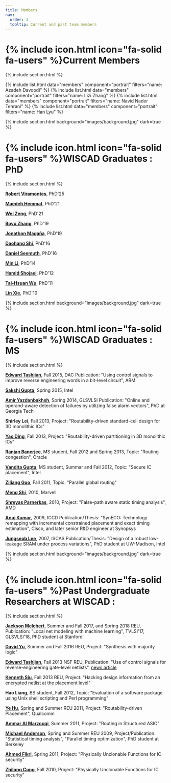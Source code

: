 ```yaml
---
title: Members
nav:
  order: 3
  tooltip: Current and past team members
---
```


# {% include icon.html icon="fa-solid fa-users" %}Current Members

{% include section.html %}

{% include list.html data="members" component="portrait" filters="name: Azadeh Davoodi" %}
{% include list.html data="members" component="portrait" filters="name: Lizi Zhang" %}
{% include list.html data="members" component="portrait" filters="name: Navid Nader Tehrani" %}
{% include list.html data="members" component="portrait" filters="name: Han Lyu" %}


{% include section.html background="images/background.jpg" dark=true %}

# {% include icon.html icon="fa-solid fa-users" %}WISCAD Graduates : PhD

{% include section.html %}


[**Robert Viramontes**](https://wiscad.github.io/wiscad/members/robert-viramontes.html), PhD'25 

[**Maedeh Hemmat**](https://wiscad.github.io/wiscad/members/maedeh-hemmat.html), PhD'21

[**Wei Zeng**](https://wiscad.github.io/wiscad/members/wei-zeng.html), PhD'21

[**Boyu Zhang**](https://wiscad.github.io/wiscad/members/boyu-zhang.html), PhD'19

[**Jonathon Magaña**](https://wiscad.github.io/wiscad/members/jonathon-magana.html), PhD'19

[**Daohang Shi**](https://wiscad.github.io/wiscad/members/daohang-shi.html), PhD'16

[**Daniel Seemuth**](https://wiscad.github.io/wiscad/members/daniel-seemuth.html), PhD'16

[**Min Li**](https://wiscad.github.io/wiscad/members/min-li.html), PhD'14

[**Hamid Shojaei**](https://wiscad.github.io/wiscad/members/hamid-shojaei.html), PhD'12

[**Tai-Hsuan Wu**](https://wiscad.github.io/wiscad/members/taihsuan-wu.html), PhD'11

[**Lin Xie**](https://wiscad.github.io/wiscad/members/lin-xie.html), PhD'10

{% include section.html background="images/background.jpg" dark=true %}
# {% include icon.html icon="fa-solid fa-users" %}WISCAD Graduates : MS
{% include section.html %}

**[Edward Tashjian](https://www.linkedin.com/in/edwardtashjian/)**, Fall 2015, DAC Publication: "Using control signals to improve reverse engineering words in a bit-level circuit", ARM

**[Sakshi Gupta](https://www.linkedin.com/in/sakshigupta2/)**, Spring 2015, Intel

**[Amir Yazdanbakhsh](https://www.linkedin.com/in/ayazdanb/)**, Spring 2014, GLSVLSI Publication: "Online and operand-aware detection of failures by utilizing false alarm vectors", PhD at Georgia Tech

**Shirley Lei**, Fall 2013, Project: "Routability-driven standard-cell design for 3D monolithic ICs"

**[Yao Ding](https://www.linkedin.com/in/yao-ding/)**, Fall 2013, Project: "Routability-driven partitioning in 3D monolithic ICs"

**[Ranjan Banerjee](https://www.linkedin.com/in/ranjan-banerjee-9084a435/)**, MS student, Fall 2012 and Spring 2013, Topic: "Routing congestion", Oracle

**[Vandita Gupta](https://www.linkedin.com/in/vandita-gupta-505052126/)**, MS student, Summar and Fall 2012, Topic: "Secure IC placement", Intel

**[Ziliang Guo](https://www.linkedin.com/in/ziliang-guo-498543210/)**, Fall 2011, Topic: "Parallel global routing"

**[Meng Shi](https://www.linkedin.com/in/meng-s-4216a44/)**, 2010, Marvell

**[Shreyas Parnerkas](https://www.linkedin.com/in/shreyas-parnerkar-93763a1a/)**, 2010, Project: "False-path aware static timing analysis", AMD

**[Anuj Kumar](https://www.linkedin.com/in/kanujc/)**, 2009, ICCD Publication/Thesis: "SynECO: Technology remapping with incremental constrained placement and exact timing estimation", Cisco, and later senior R&D engineer at Synopsys

**[Jungseob Lee](https://www.linkedin.com/in/jungseob-lee-48604013/)**, 2007, ISCAS Publication/Thesis: "Design of a robust low-leakage SRAM under process variations", PhD student at UW-Madison, Intel

{% include section.html background="images/background.jpg" dark=true %}
# {% include icon.html icon="fa-solid fa-users" %}Past Undergraduate Researchers at WISCAD :
{% include section.html %}

**[Jackson Melchert](https://www.linkedin.com/in/jack-melchert-a97475226/)**, Summer and Fall 2017, and Spring 2018 REU, Publication: "Local net modeling with machine learning", TVLSI'17, GLSVLSI'18, PhD student at Stanford

**[David Yu](https://www.linkedin.com/in/davidyu13/)**, Summer and Fall 2016 REU, Project: "Synthesis with majority logic"

**[Edward Tashjian](https://www.linkedin.com/in/edwardtashjian/)**, Fall 2013 NSF REU, Publication: "Use of control signals for reverse-engineering gate-level netlists", [news article](https://uwalumni.com/news/hardware-security-made-easy/)

**[Kenneth Siu](https://www.linkedin.com/in/kennethksiu/)**, Fall 2013 REU, Project: "Hacking design information from an encrypted netlist at the placement level"

**Hao Liang**, BS student, Fall 2012, Topic: "Evaluation of a software package using Unix shell scripting and Perl programming"

**[Ye Hu](https://www.linkedin.com/in/ye-hu-a9521342/)**, Spring and Summer REU 2011, Project: "Routability-driven Placement", Qualcomm

**[Ammar Al Marzouqi](https://www.linkedin.com/in/ammaralmarzooqi/)**, Summer 2011, Project: "Routing in Structured ASIC"

**[Michael Anderson](https://www.linkedin.com/in/michael-anderson-996753b/)**, Spring and Summer REU 2009, Project/Publication: "Statistical timing analysis", "Parallel timing optimization", PhD student at Berkeley

**[Ahmed Fikri](https://www.linkedin.com/in/ahmedfikri/)**, Spring 2011, Project: "Physically Unclonable Functions for IC security"

**[Zhilong Cong](https://www.linkedin.com/in/zcong/)**, Fall 2010, Project: "Physically Unclonable Functions for IC security"
